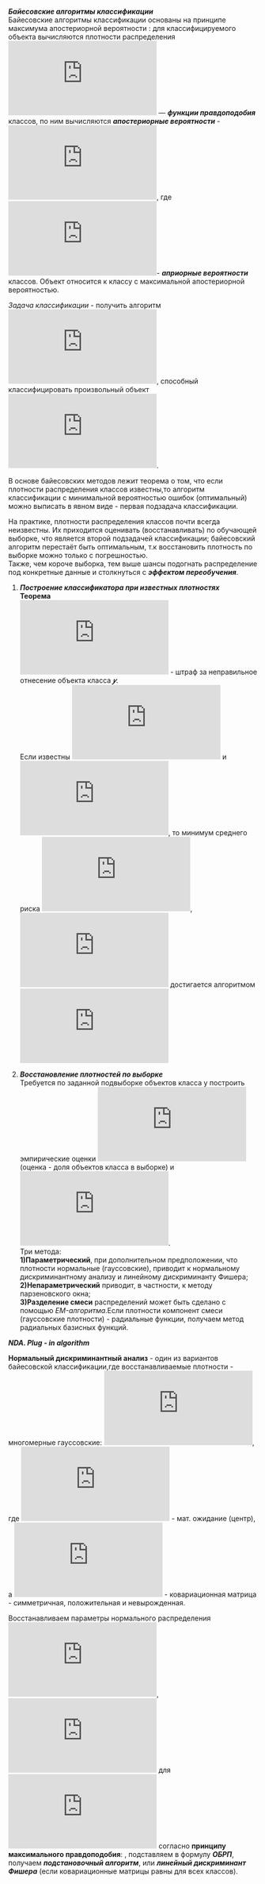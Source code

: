 ***Байесовские алгоритмы классификации***  
Байесовские алгоритмы классификации основаны на принципе максимума апостериорной вероятности : для классифицируемого объекта вычисляются плотности распределения ![](http://latex.codecogs.com/gif.latex?%5Cinline%20p%28x%7Cy%29%20%3D%20p_y%28x%29)  — **_функции правдоподобия_** классов, по ним вычисляются ***апостериорные вероятности*** - ![](http://latex.codecogs.com/gif.latex?P%20%5Cleft%20%5C%7By%7Cx%20%5Cright%20%5C%7D%20%3D%20P_yp_y%28x%29), где ![](http://latex.codecogs.com/gif.latex?%5Cinline%20P_y)- ***априорные вероятности*** классов. Объект относится к классу с максимальной апостериорной вероятностью.

*Задача классификации* - получить алгоритм ![](http://latex.codecogs.com/gif.latex?%5Cinline%20a%3A%5C%3B%20X%5Cto%20Y), способный классифицировать произвольный объект ![](http://latex.codecogs.com/gif.latex?%5Cinline%20x%20%5Cin%20X).  

В основе байесовских методов лежит теорема о том, что если плотности распределения классов известны,то алгоритм классификации c минимальной  вероятностью ошибок (оптимальный) можно выписать в явном виде - первая подзадача классификации.  

На практике, плотности распределения классов почти всегда неизвестны. Их приходится оценивать (восстанавливать) по обучающей выборке, что является второй подзадачей классификации; байесовский алгоритм перестаёт быть оптимальным, т.к восстановить плотность по выборке можно только с погрешностью.  
Также, чем короче выборка, тем выше шансы подогнать распределение под конкретные данные и столкнуться с ***эффектом переобучения***.  

1)  ***Построение классификатора при известных плотностях***  
**Теорема**  
![](http://latex.codecogs.com/gif.latex?%5Cinline%20%5Clambda_y) - штраф за неправильное отнесение объекта класса ***𝑦***.  
Если известны ![](http://latex.codecogs.com/gif.latex?%5Cinline%20P_y)  и ![](http://latex.codecogs.com/gif.latex?%5Cinline%20p_%7By%7D%28x%29), то минимум среднего риска ![](http://latex.codecogs.com/gif.latex?%5Cinline%20R%28a%29%20%3D%20%5Csum_%7By%5Cepsilon%20Y%7D%20%5Csum_%7Bs%5Cepsilon%20Y%7D%20%5Clambda_yP_yP%28A_s%7Cy%29), ![](http://latex.codecogs.com/gif.latex?%5Cinline%20A_s%20%3D%20%5Cbigl%5C%7Bx%20%5Cin%20X%7Ca%28x%29%3Ds%5Cbigr%5C%7D%2C)  достигается алгоритмом ![](http://latex.codecogs.com/gif.latex?%5Cinline%20a%28x%29%20%3D%20%5Carg%5Cmax%20%5Clambda_yP_yp_y%28x%29)

2) ***Восстановление плотностей по выборке***  
Требуется по заданной подвыборке объектов класса y построить эмпирические оценки  ![](http://latex.codecogs.com/gif.latex?%5Cinline%20P_y) (оценка - доля объектов класса в выборке) и ![](http://latex.codecogs.com/gif.latex?%5Cinline%20p_y%28x%29).  
Три метода:  
**1)Параметрический**, при дополнительном предположении, что плотности нормальные (гауссовские), приводит к нормальному дискриминантному анализу и линейному дискриминанту Фишера;  
**2)Непараметрический** приводит, в частности, к методу парзеновского окна;   
**3)Разделение смеси** распределений может быть сделано с помощью _EM-алгоритма_.Если плотности компонент смеси (гауссовские плотности) - радиальные функции, получаем метод радиальных базисных функций.

***NDA. Plug - in algorithm***

**Нормальный дискриминантный анализ** - один из вариантов байесовской классификации,где восстанавливаемые плотности - многомерные гауссовские: ![](http://latex.codecogs.com/gif.latex?%5Cinline%20N%28x%3B%5Cmu%20%2C%5Csum%29%20%3D%20%5Cfrac%7B1%7D%7B%5Csqrt%7B%282%5Cpi%29%5En%5Cleft%20%7C%20%5Csum%20%5Cright%20%7C%7D%7D%20%5Cexp%20%5Cleft%20%28%20%5Cfrac%7B-1%7D%7B2%7D%20%28x-%5Cmu%29%5ET%20%5Csum%5E%7B-1%7D%28x-%5Cmu%29%5Cright%20%29%2C%20x%20%5Cin%20%5Cmathbb%7BR%7D%5En), где ![](http://latex.codecogs.com/gif.latex?%5Cmu%20%5Cin%20%5Cmathbb%7BR%7D%5En) - мат. ожидание (центр), а ![](http://latex.codecogs.com/gif.latex?%5Csum%20%5Cin%20%5Cmathbb%7BR%7D%5E%7Bn%5Ctimes%20n%20%7D) - ковариационная матрица - симметричная, положительная и невырожденная.  

Восстанавливаем параметры нормального распределения ![](http://latex.codecogs.com/gif.latex?%5Cinline%20%5Cmu_y%20%3D%20%5Cfrac%20%7B1%7D%7Bl_y%7D%20%5Csum_%7Bx_i%3Ay_i%20%3D%20y%7Dx_i), ![](http://latex.codecogs.com/gif.latex?%5Cinline%20%5Csum_y%20%3D%20%5Cfrac%7B1%7D%7Bl_y-1%7D%20%5Csum_%7Bx_i%3Ay_i%20%3D%20y%7D%28x_i%20-%20%5Cmu_y%29%28x_i-%5Cmu_y%29%5ET)  для ![](http://latex.codecogs.com/gif.latex?%5Cinline%20y%20%5Cin%20Y) согласно **принципу максимального правдоподобия**: , подставляем в формулу ***ОБРП***, получаем ***подстановочный алгоритм***, или ***линейный дискриминант Фишера*** (если ковариационные матрицы равны для всех классов).
